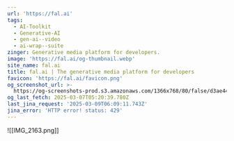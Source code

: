 ```yaml
---
url: 'https://fal.ai'
tags:
  - AI-Toolkit
  - Generative-AI
  - gen-ai--video
  - ai-wrap--suite
zinger: Generative media platform for developers.
image: 'https://fal.ai/og-thumbnail.webp'
site_name: fal.ai
title: fal.ai | The generative media platform for developers
favicon: 'https://fal.ai/favicon.png'
og_screenshot_url: >-
  https://og-screenshots-prod.s3.amazonaws.com/1366x768/80/false/d3ae446d670315f3d20130974892b90a68f41f08602c525e0cf335c6dd20d0f3.jpeg
og_last_fetch: 2025-03-07T05:20:39.780Z
last_jina_request: '2025-03-09T06:09:11.743Z'
jina_error: 'HTTP error! status: 429'
---
```


![[IMG_2163.png]]
